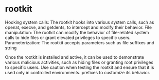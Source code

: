 # rootkit

Hooking system calls: The rootkit hooks into various system calls, such as openat, execve, and getdents, to intercept and modify their behavior.
File manipulation: The rootkit can modify the behavior of file-related system calls to hide files or grant elevated privileges to specific users.
Parameterization: The rootkit accepts parameters such as file suffixes and string

Once the rootkit is installed and active, it can be used to demonstrate various malicious activities, such as hiding files or granting root privileges to specific users. Use caution when testing the rootkit and ensure that it is used only in controlled environments. prefixes to customize its behavior.

